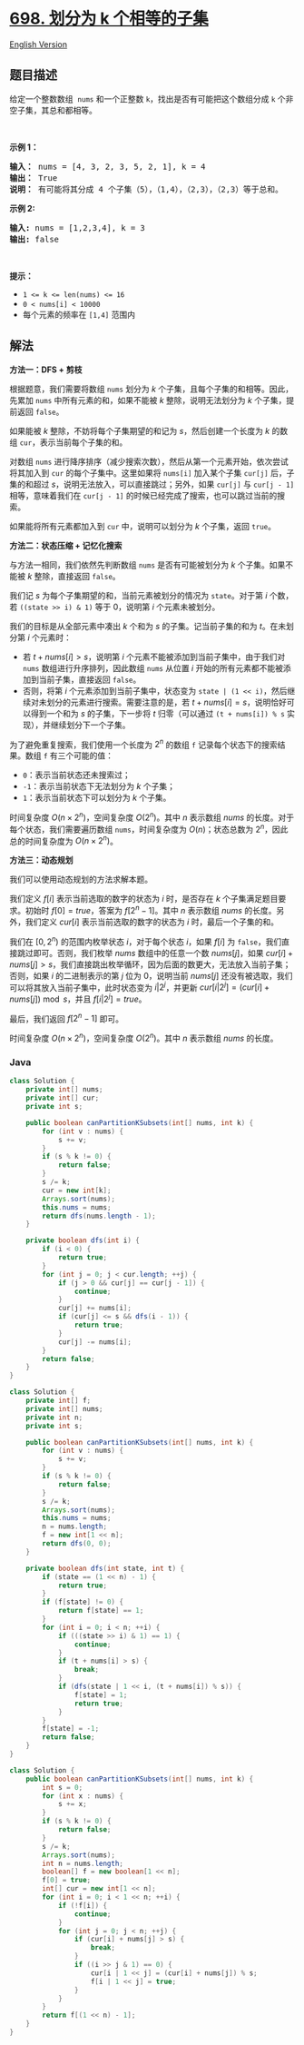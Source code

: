 # [698. 划分为 k 个相等的子集](https://leetcode.cn/problems/partition-to-k-equal-sum-subsets)

[English Version](/solution/0600-0699/0698.Partition%20to%20K%20Equal%20Sum%20Subsets/README_EN.md)

## 题目描述

<p>给定一个整数数组&nbsp;&nbsp;<code>nums</code> 和一个正整数 <code>k</code>，找出是否有可能把这个数组分成 <code>k</code> 个非空子集，其总和都相等。</p>

<p>&nbsp;</p>

<p><strong>示例 1：</strong></p>

<pre>
<strong>输入：</strong> nums = [4, 3, 2, 3, 5, 2, 1], k = 4
<strong>输出：</strong> True
<strong>说明：</strong> 有可能将其分成 4 个子集（5），（1,4），（2,3），（2,3）等于总和。</pre>

<p><strong>示例 2:</strong></p>

<pre>
<strong>输入:</strong> nums = [1,2,3,4], k = 3
<strong>输出:</strong> false</pre>

<p>&nbsp;</p>

<p><strong>提示：</strong></p>

<ul>
	<li><code>1 &lt;= k &lt;= len(nums) &lt;= 16</code></li>
	<li><code>0 &lt; nums[i] &lt; 10000</code></li>
	<li>每个元素的频率在 <code>[1,4]</code> 范围内</li>
</ul>

## 解法

**方法一：DFS + 剪枝**

根据题意，我们需要将数组 `nums` 划分为 $k$ 个子集，且每个子集的和相等。因此，先累加 `nums` 中所有元素的和，如果不能被 $k$ 整除，说明无法划分为 $k$ 个子集，提前返回 `false`。

如果能被 $k$ 整除，不妨将每个子集期望的和记为 $s$，然后创建一个长度为 $k$ 的数组 `cur`，表示当前每个子集的和。

对数组 `nums` 进行降序排序（减少搜索次数），然后从第一个元素开始，依次尝试将其加入到 `cur` 的每个子集中。这里如果将 `nums[i]` 加入某个子集 `cur[j]` 后，子集的和超过 $s$，说明无法放入，可以直接跳过；另外，如果 `cur[j]` 与 `cur[j - 1]` 相等，意味着我们在 `cur[j - 1]` 的时候已经完成了搜索，也可以跳过当前的搜索。

如果能将所有元素都加入到 `cur` 中，说明可以划分为 $k$ 个子集，返回 `true`。

**方法二：状态压缩 + 记忆化搜索**

与方法一相同，我们依然先判断数组 `nums` 是否有可能被划分为 $k$ 个子集。如果不能被 $k$ 整除，直接返回 `false`。

我们记 $s$ 为每个子集期望的和，当前元素被划分的情况为 `state`。对于第 $i$ 个数，若 `((state >> i) & 1)` 等于 $0$，说明第 $i$ 个元素未被划分。

我们的目标是从全部元素中凑出 $k$ 个和为 $s$ 的子集。记当前子集的和为 $t$。在未划分第 $i$ 个元素时：

-   若 $t + nums[i] \gt s$，说明第 $i$ 个元素不能被添加到当前子集中，由于我们对 `nums` 数组进行升序排列，因此数组 `nums` 从位置 $i$ 开始的所有元素都不能被添加到当前子集，直接返回 `false`。
-   否则，将第 $i$ 个元素添加到当前子集中，状态变为 `state | (1 << i)`，然后继续对未划分的元素进行搜索。需要注意的是，若 $t + nums[i] = s$，说明恰好可以得到一个和为 $s$ 的子集，下一步将 $t$ 归零（可以通过 `(t + nums[i]) % s` 实现），并继续划分下一个子集。

为了避免重复搜索，我们使用一个长度为 $2^n$ 的数组 `f` 记录每个状态下的搜索结果。数组 `f` 有三个可能的值：

-   `0`：表示当前状态还未搜索过；
-   `-1`：表示当前状态下无法划分为 $k$ 个子集；
-   `1`：表示当前状态下可以划分为 $k$ 个子集。

时间复杂度 $O(n\times 2^n)$，空间复杂度 $O(2^n)$。其中 $n$ 表示数组 $nums$ 的长度。对于每个状态，我们需要遍历数组 `nums`，时间复杂度为 $O(n)$；状态总数为 $2^n$，因此总的时间复杂度为 $O(n\times 2^n)$。

**方法三：动态规划**

我们可以使用动态规划的方法求解本题。

我们定义 $f[i]$ 表示当前选取的数字的状态为 $i$ 时，是否存在 $k$ 个子集满足题目要求。初始时 $f[0]=true$，答案为 $f[2^n-1]$。其中 $n$ 表示数组 $nums$ 的长度。另外，我们定义 $cur[i]$ 表示当前选取的数字的状态为 $i$ 时，最后一个子集的和。

我们在 $[0,2^n)$ 的范围内枚举状态 $i$，对于每个状态 $i$，如果 $f[i]$ 为 `false`，我们直接跳过即可。否则，我们枚举 $nums$ 数组中的任意一个数 $nums[j]$，如果 $cur[i] + nums[j] \gt s$，我们直接跳出枚举循环，因为后面的数更大，无法放入当前子集；否则，如果 $i$ 的二进制表示的第 $j$ 位为 $0$，说明当前 $nums[j]$ 还没有被选取，我们可以将其放入当前子集中，此时状态变为 $i | 2^j$，并更新 $cur[i | 2^j] = (cur[i] + nums[j]) \bmod s$，并且 $f[i | 2^j] = true$。

最后，我们返回 $f[2^n-1]$ 即可。

时间复杂度 $O(n \times 2^n)$，空间复杂度 $O(2^n)$。其中 $n$ 表示数组 $nums$ 的长度。

### **Java**

```java
class Solution {
    private int[] nums;
    private int[] cur;
    private int s;

    public boolean canPartitionKSubsets(int[] nums, int k) {
        for (int v : nums) {
            s += v;
        }
        if (s % k != 0) {
            return false;
        }
        s /= k;
        cur = new int[k];
        Arrays.sort(nums);
        this.nums = nums;
        return dfs(nums.length - 1);
    }

    private boolean dfs(int i) {
        if (i < 0) {
            return true;
        }
        for (int j = 0; j < cur.length; ++j) {
            if (j > 0 && cur[j] == cur[j - 1]) {
                continue;
            }
            cur[j] += nums[i];
            if (cur[j] <= s && dfs(i - 1)) {
                return true;
            }
            cur[j] -= nums[i];
        }
        return false;
    }
}
```

```java
class Solution {
    private int[] f;
    private int[] nums;
    private int n;
    private int s;

    public boolean canPartitionKSubsets(int[] nums, int k) {
        for (int v : nums) {
            s += v;
        }
        if (s % k != 0) {
            return false;
        }
        s /= k;
        Arrays.sort(nums);
        this.nums = nums;
        n = nums.length;
        f = new int[1 << n];
        return dfs(0, 0);
    }

    private boolean dfs(int state, int t) {
        if (state == (1 << n) - 1) {
            return true;
        }
        if (f[state] != 0) {
            return f[state] == 1;
        }
        for (int i = 0; i < n; ++i) {
            if (((state >> i) & 1) == 1) {
                continue;
            }
            if (t + nums[i] > s) {
                break;
            }
            if (dfs(state | 1 << i, (t + nums[i]) % s)) {
                f[state] = 1;
                return true;
            }
        }
        f[state] = -1;
        return false;
    }
}
```

```java
class Solution {
    public boolean canPartitionKSubsets(int[] nums, int k) {
        int s = 0;
        for (int x : nums) {
            s += x;
        }
        if (s % k != 0) {
            return false;
        }
        s /= k;
        Arrays.sort(nums);
        int n = nums.length;
        boolean[] f = new boolean[1 << n];
        f[0] = true;
        int[] cur = new int[1 << n];
        for (int i = 0; i < 1 << n; ++i) {
            if (!f[i]) {
                continue;
            }
            for (int j = 0; j < n; ++j) {
                if (cur[i] + nums[j] > s) {
                    break;
                }
                if ((i >> j & 1) == 0) {
                    cur[i | 1 << j] = (cur[i] + nums[j]) % s;
                    f[i | 1 << j] = true;
                }
            }
        }
        return f[(1 << n) - 1];
    }
}
```
